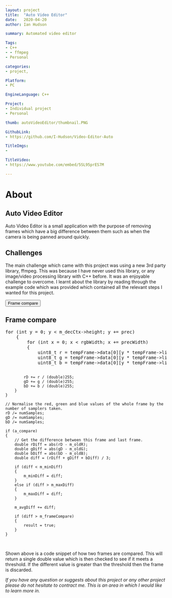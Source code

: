 ```yaml
---
layout: project
title:  "Auto Video Editor"
date:   2020-04-20 
author: Ian Hudson

summary: Automated video editor

Tags:
- C++
- - ffmpeg
- Personal

categories:
- project,

Platform:
- PC

EngineLanguage: C++

Project:
- Individual project
- Personal

thumb: autoVideoEditor/thumbnail.PNG

GithubLink:
- https://github.com/I-Hudson/Video-Editor-Auto

TitleImgs:
- 

TitleVideo:
- https://www.youtube.com/embed/5SL95prES7M

---
```


# About 


## Auto Video Editor
Auto Video Editor is a small application with the purpose of removing frames which have a big difference between them such as when the camera is being panned around quickly. 

## Challenges
The main challenge which came with this project was using a new 3rd party library, ffmpeg. This was because I have never used this library, or any image/video processing library with C++ before. It was an enjoyable challenge to overcome. I learnt about the library by reading through the example code which was provided which contained all the relevant steps I wanted for this project.

<button type="button" class="btn btn-info" data-toggle="collapse" data-target="#frameCompare">Frame compare</button>
<div id="frameCompare" class="collapse">
<h2>Frame compare</h2>
<p>
<pre class="brush: c++">
for (int y = 0; y < m_decCtx->height; y += prec)
	{
		for (int x = 0; x < rgbWidth; x += precWidth)
		{
			uint8_t r = tempFrame->data[0][y * tempFrame->linesize[0] + x];
			uint8_t g = tempFrame->data[0][y * tempFrame->linesize[0] + x + 1];
			uint8_t b = tempFrame->data[0][y * tempFrame->linesize[0] + x + 2];

			rD += r / (double)255;
			gD += g / (double)255;
			bD += b / (double)255;
		}
	}

    // Normalise the red, green and blue values of the whole frame by the number of samplers taken.
	rD /= numSamples;
	gD /= numSamples;
	bD /= numSamples;

	if (a_compare)
	{
        // Get the difference between this frame and last frame.
		double rDiff = abs(rD - m_oldR);
		double gDiff = abs(gD - m_oldG);
		double bDiff = abs(bD - m_oldB);
		double diff = (rDiff + gDiff + bDiff) / 3;

		if (diff < m_minDiff)
		{
			m_minDiff = diff;
		}
		else if (diff > m_maxDiff)
		{
			m_maxDiff = diff;
		}

		m_avgDiff += diff;

		if (diff > m_frameCompare)
		{
			result = true;
		}
	}
</pre>
Shown above is a code snippet of how two frames are compared. This will return a single double value which is then checked to see if it meets a threshold. If the different value is greater than the threshold then the frame is discarded. 

</p>
</div>

<!--
<button type="button" class="btn btn-info" data-toggle="collapse" data-target="#improvments">Future / Improvements</button>
<div id="improvments" class="collapse">
<h2>Future / Improvements</h2>
<p>
</p>
</div>
-->
<i>If you have any question or suggests about this project or any other project please do not hesitate to contract me. This is an area in which I would like to learn more in.<i/>

